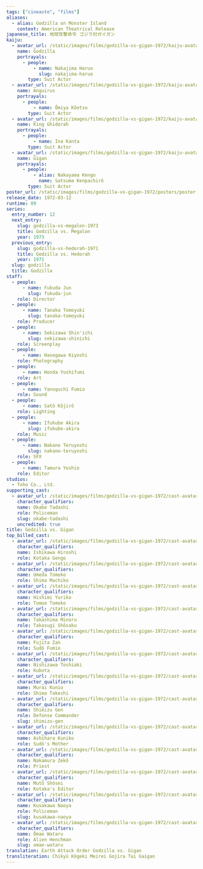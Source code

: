 ```yaml
---
tags: ["cineaste", "films"]
aliases:
  - alias: Godzilla on Monster Island
    context: American Theatrical Release
japanese_title: 地球攻撃命令 ゴジラ対ガイガン
kaiju:
  - avatar_url: /static/images/films/godzilla-vs-gigan-1972/kaiju-avatars/haruo-nakajima-0.jpg
    name: Godzilla
    portrayals:
      - people:
          - name: Nakajima Haruo
            slug: nakajima-haruo
        type: Suit Actor
  - avatar_url: /static/images/films/godzilla-vs-gigan-1972/kaiju-avatars/koetsu-omiya-0.jpg
    name: Anguirus
    portrayals:
      - people:
          - name: Ômiya Kôetsu
        type: Suit Actor
  - avatar_url: /static/images/films/godzilla-vs-gigan-1972/kaiju-avatars/kanta-ina-0.jpg
    name: King Ghidorah
    portrayals:
      - people:
          - name: Ina Kanta
        type: Suit Actor
  - avatar_url: /static/images/films/godzilla-vs-gigan-1972/kaiju-avatars/kenpachiro-satsuma-0.jpg
    name: Gigan
    portrayals:
      - people:
          - alias: Nakayama Kengo
            name: Satsuma Kenpachirô
        type: Suit Actor
poster_url: /static/images/films/godzilla-vs-gigan-1972/posters/poster.jpg
release_date: 1972-03-12
runtime: 89
series:
  entry_number: 12
  next_entry:
    slug: godzilla-vs-megalon-1973
    title: Godzilla vs. Megalon
    year: 1973
  previous_entry:
    slug: godzilla-vs-hedorah-1971
    title: Godzilla vs. Hedorah
    year: 1971
  slug: godzilla
  title: Godzilla
staff:
  - people:
      - name: Fukuda Jun
        slug: fukuda-jun
    role: Director
  - people:
      - name: Tanaka Tomoyuki
        slug: tanaka-tomoyuki
    role: Producer
  - people:
      - name: Sekizawa Shin'ichi
        slug: sekizawa-shinichi
    role: Screenplay
  - people:
      - name: Hasegawa Kiyoshi
    role: Photography
  - people:
      - name: Honda Yoshifumi
    role: Art
  - people:
      - name: Yanoguchi Fumio
    role: Sound
  - people:
      - name: Satô Kôjirô
    role: Lighting
  - people:
      - name: Ifukube Akira
        slug: ifukube-akira
    role: Music
  - people:
      - name: Nakano Teruyoshi
        slug: nakano-teruyoshi
    role: SFX
  - people:
      - name: Tamura Yoshio
    role: Editor
studios:
  - Toho Co., Ltd.
supporting_cast:
  - avatar_url: /static/images/films/godzilla-vs-gigan-1972/cast-avatars/tadashi-okabe-0.jpg
    character_qualifiers:
    name: Okabe Tadashi
    role: Policeman
    slug: okabe-tadashi
    uncredited: true
title: Godzilla vs. Gigan
top_billed_cast:
  - avatar_url: /static/images/films/godzilla-vs-gigan-1972/cast-avatars/hiroshi-ishikawa-0.jpg
    character_qualifiers:
    name: Ishikawa Hiroshi
    role: Kotaka Gengo
  - avatar_url: /static/images/films/godzilla-vs-gigan-1972/cast-avatars/tomoko-umeda-0.jpg
    character_qualifiers:
    name: Umeda Tomoko
    role: Shima Machiko
  - avatar_url: /static/images/films/godzilla-vs-gigan-1972/cast-avatars/yuriko-hishimi-0.jpg
    character_qualifiers:
    name: Hishimi Yuriko
    role: Tomoe Tomoko
  - avatar_url: /static/images/films/godzilla-vs-gigan-1972/cast-avatars/minoru-takashima-0.jpg
    character_qualifiers:
    name: Takashima Minoru
    role: Takasugi Shôsaku
  - avatar_url: /static/images/films/godzilla-vs-gigan-1972/cast-avatars/zan-fujita-0.jpg
    character_qualifiers:
    name: Fujita Zan
    role: Sudô Fumio
  - avatar_url: /static/images/films/godzilla-vs-gigan-1972/cast-avatars/toshiaki-nishizawa-0.jpg
    character_qualifiers:
    name: Nishizawa Toshiaki
    role: Kubota
  - avatar_url: /static/images/films/godzilla-vs-gigan-1972/cast-avatars/kunio-murai-0.jpg
    character_qualifiers:
    name: Murai Kunio
    role: Shima Takeshi
  - avatar_url: /static/images/films/godzilla-vs-gigan-1972/cast-avatars/gen-shimizu-0.jpg
    character_qualifiers:
    name: Shimizu Gen
    role: Defense Commander
    slug: shimizu-gen
  - avatar_url: /static/images/films/godzilla-vs-gigan-1972/cast-avatars/kuniko-ashihara-0.jpg
    character_qualifiers:
    name: Ashihara Kuniko
    role: Sudô's Mother
  - avatar_url: /static/images/films/godzilla-vs-gigan-1972/cast-avatars/zeko-nakamura-0.jpg
    character_qualifiers:
    name: Nakamura Zekô
    role: Priest
  - avatar_url: /static/images/films/godzilla-vs-gigan-1972/cast-avatars/shosei-muto-0.jpg
    character_qualifiers:
    name: Mutô Shôsei
    role: Kotaka's Editor
  - avatar_url: /static/images/films/godzilla-vs-gigan-1972/cast-avatars/naoya-kusakawa-0.jpg
    character_qualifiers:
    name: Kusakawa Naoya
    role: Policeman
    slug: kusakawa-naoya
  - avatar_url: /static/images/films/godzilla-vs-gigan-1972/cast-avatars/wataru-omae-0.jpg
    character_qualifiers:
    name: Ômae Wataru
    role: Alien Henchman
    slug: omae-wataru
translation: Earth Attack Order Godzilla vs. Gigan
transliteration: Chikyû Kôgeki Meirei Gojira Tai Gaigan
---
```

